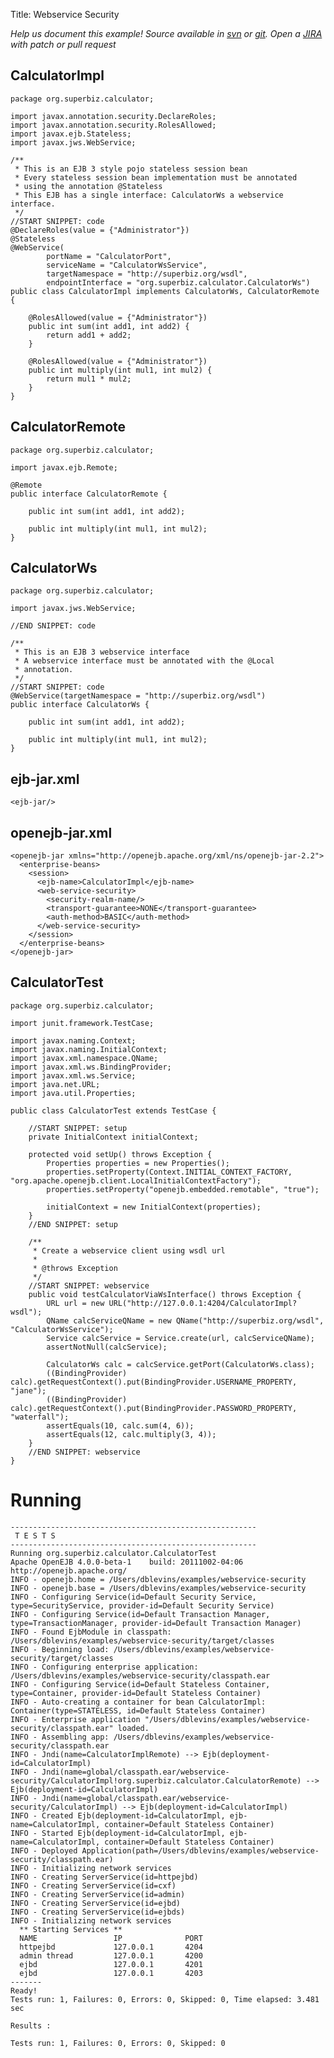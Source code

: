 Title: Webservice Security

*Help us document this example! Source available in [svn](http://svn.apache.org/repos/asf/openejb/trunk/openejb/examples/webservice-security) or [git](https://github.com/apache/openejb/tree/trunk/openejb/examples/webservice-security). Open a [JIRA](https://issues.apache.org/jira/browse/TOMEE) with patch or pull request*

## CalculatorImpl

    package org.superbiz.calculator;
    
    import javax.annotation.security.DeclareRoles;
    import javax.annotation.security.RolesAllowed;
    import javax.ejb.Stateless;
    import javax.jws.WebService;
    
    /**
     * This is an EJB 3 style pojo stateless session bean
     * Every stateless session bean implementation must be annotated
     * using the annotation @Stateless
     * This EJB has a single interface: CalculatorWs a webservice interface.
     */
    //START SNIPPET: code
    @DeclareRoles(value = {"Administrator"})
    @Stateless
    @WebService(
            portName = "CalculatorPort",
            serviceName = "CalculatorWsService",
            targetNamespace = "http://superbiz.org/wsdl",
            endpointInterface = "org.superbiz.calculator.CalculatorWs")
    public class CalculatorImpl implements CalculatorWs, CalculatorRemote {
    
        @RolesAllowed(value = {"Administrator"})
        public int sum(int add1, int add2) {
            return add1 + add2;
        }
    
        @RolesAllowed(value = {"Administrator"})
        public int multiply(int mul1, int mul2) {
            return mul1 * mul2;
        }
    }

## CalculatorRemote

    package org.superbiz.calculator;
    
    import javax.ejb.Remote;
    
    @Remote
    public interface CalculatorRemote {
    
        public int sum(int add1, int add2);
    
        public int multiply(int mul1, int mul2);
    }

## CalculatorWs

    package org.superbiz.calculator;
    
    import javax.jws.WebService;
    
    //END SNIPPET: code
    
    /**
     * This is an EJB 3 webservice interface
     * A webservice interface must be annotated with the @Local
     * annotation.
     */
    //START SNIPPET: code
    @WebService(targetNamespace = "http://superbiz.org/wsdl")
    public interface CalculatorWs {
    
        public int sum(int add1, int add2);
    
        public int multiply(int mul1, int mul2);
    }

## ejb-jar.xml

    <ejb-jar/>

## openejb-jar.xml

    <openejb-jar xmlns="http://openejb.apache.org/xml/ns/openejb-jar-2.2">
      <enterprise-beans>
        <session>
          <ejb-name>CalculatorImpl</ejb-name>
          <web-service-security>
            <security-realm-name/>
            <transport-guarantee>NONE</transport-guarantee>
            <auth-method>BASIC</auth-method>
          </web-service-security>
        </session>
      </enterprise-beans>
    </openejb-jar>

## CalculatorTest

    package org.superbiz.calculator;
    
    import junit.framework.TestCase;
    
    import javax.naming.Context;
    import javax.naming.InitialContext;
    import javax.xml.namespace.QName;
    import javax.xml.ws.BindingProvider;
    import javax.xml.ws.Service;
    import java.net.URL;
    import java.util.Properties;
    
    public class CalculatorTest extends TestCase {
    
        //START SNIPPET: setup
        private InitialContext initialContext;
    
        protected void setUp() throws Exception {
            Properties properties = new Properties();
            properties.setProperty(Context.INITIAL_CONTEXT_FACTORY, "org.apache.openejb.client.LocalInitialContextFactory");
            properties.setProperty("openejb.embedded.remotable", "true");
    
            initialContext = new InitialContext(properties);
        }
        //END SNIPPET: setup
    
        /**
         * Create a webservice client using wsdl url
         *
         * @throws Exception
         */
        //START SNIPPET: webservice
        public void testCalculatorViaWsInterface() throws Exception {
            URL url = new URL("http://127.0.0.1:4204/CalculatorImpl?wsdl");
            QName calcServiceQName = new QName("http://superbiz.org/wsdl", "CalculatorWsService");
            Service calcService = Service.create(url, calcServiceQName);
            assertNotNull(calcService);
    
            CalculatorWs calc = calcService.getPort(CalculatorWs.class);
            ((BindingProvider) calc).getRequestContext().put(BindingProvider.USERNAME_PROPERTY, "jane");
            ((BindingProvider) calc).getRequestContext().put(BindingProvider.PASSWORD_PROPERTY, "waterfall");
            assertEquals(10, calc.sum(4, 6));
            assertEquals(12, calc.multiply(3, 4));
        }
        //END SNIPPET: webservice
    }

# Running

    
    -------------------------------------------------------
     T E S T S
    -------------------------------------------------------
    Running org.superbiz.calculator.CalculatorTest
    Apache OpenEJB 4.0.0-beta-1    build: 20111002-04:06
    http://openejb.apache.org/
    INFO - openejb.home = /Users/dblevins/examples/webservice-security
    INFO - openejb.base = /Users/dblevins/examples/webservice-security
    INFO - Configuring Service(id=Default Security Service, type=SecurityService, provider-id=Default Security Service)
    INFO - Configuring Service(id=Default Transaction Manager, type=TransactionManager, provider-id=Default Transaction Manager)
    INFO - Found EjbModule in classpath: /Users/dblevins/examples/webservice-security/target/classes
    INFO - Beginning load: /Users/dblevins/examples/webservice-security/target/classes
    INFO - Configuring enterprise application: /Users/dblevins/examples/webservice-security/classpath.ear
    INFO - Configuring Service(id=Default Stateless Container, type=Container, provider-id=Default Stateless Container)
    INFO - Auto-creating a container for bean CalculatorImpl: Container(type=STATELESS, id=Default Stateless Container)
    INFO - Enterprise application "/Users/dblevins/examples/webservice-security/classpath.ear" loaded.
    INFO - Assembling app: /Users/dblevins/examples/webservice-security/classpath.ear
    INFO - Jndi(name=CalculatorImplRemote) --> Ejb(deployment-id=CalculatorImpl)
    INFO - Jndi(name=global/classpath.ear/webservice-security/CalculatorImpl!org.superbiz.calculator.CalculatorRemote) --> Ejb(deployment-id=CalculatorImpl)
    INFO - Jndi(name=global/classpath.ear/webservice-security/CalculatorImpl) --> Ejb(deployment-id=CalculatorImpl)
    INFO - Created Ejb(deployment-id=CalculatorImpl, ejb-name=CalculatorImpl, container=Default Stateless Container)
    INFO - Started Ejb(deployment-id=CalculatorImpl, ejb-name=CalculatorImpl, container=Default Stateless Container)
    INFO - Deployed Application(path=/Users/dblevins/examples/webservice-security/classpath.ear)
    INFO - Initializing network services
    INFO - Creating ServerService(id=httpejbd)
    INFO - Creating ServerService(id=cxf)
    INFO - Creating ServerService(id=admin)
    INFO - Creating ServerService(id=ejbd)
    INFO - Creating ServerService(id=ejbds)
    INFO - Initializing network services
      ** Starting Services **
      NAME                 IP              PORT  
      httpejbd             127.0.0.1       4204  
      admin thread         127.0.0.1       4200  
      ejbd                 127.0.0.1       4201  
      ejbd                 127.0.0.1       4203  
    -------
    Ready!
    Tests run: 1, Failures: 0, Errors: 0, Skipped: 0, Time elapsed: 3.481 sec
    
    Results :
    
    Tests run: 1, Failures: 0, Errors: 0, Skipped: 0
    

